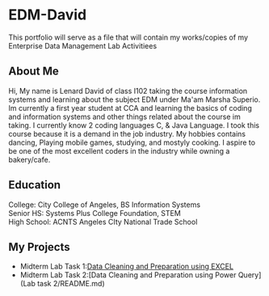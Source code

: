 # EDM-David
This portfolio will serve as a file that will contain my works/copies of my Enterprise Data Management Lab Activitiees 
## About Me
Hi, My name is Lenard David of class I102 taking the course information systems and learning about the subject EDM under Ma'am Marsha Superio. Im currently a first year student at CCA and learning the basics of coding and information systems and other things related about the course im taking. I currently know 2 coding languages C, & Java Language. I took this course because it is a demand in the job industry. My hobbies contains dancing, Playing mobile games, studying, and mostyly cooking. I aspire to be one of the most excellent coders in the industry while owning a bakery/cafe.
## Education
College: City College of Angeles, BS Information Systems\
Senior HS: Systems Plus College Foundation, STEM\
High School: ACNTS Angeles CIty National Trade School
## My Projects
- Midterm Lab Task 1:[Data Cleaning and Preparation using EXCEL](Lab%20Task%201/README.md)
- Midterm Lab Task 2:[Data Cleaning and Preparation using Power Query](Lab task 2/README.md)


